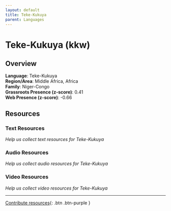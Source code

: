 ```yaml
---
layout: default
title: Teke-Kukuya
parent: Languages
---
```


# Teke-Kukuya (kkw)

## Overview

**Language**: Teke-Kukuya  
**Region/Area**: Middle Africa, Africa  
**Family**: Niger-Congo  
**Grassroots Presence (z-score)**: 0.41  
**Web Presence (z-score)**: -0.66  

## Resources

### Text Resources
*Help us collect text resources for Teke-Kukuya*

### Audio Resources
*Help us collect audio resources for Teke-Kukuya*

### Video Resources
*Help us collect video resources for Teke-Kukuya*

---

[Contribute resources](https://forms.office.com/e/1SfLJx3u1r){: .btn .btn-purple }
